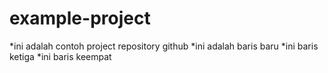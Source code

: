 # example-project

*ini adalah contoh project repository github
*ini adalah baris baru
*ini baris ketiga
*ini baris keempat
